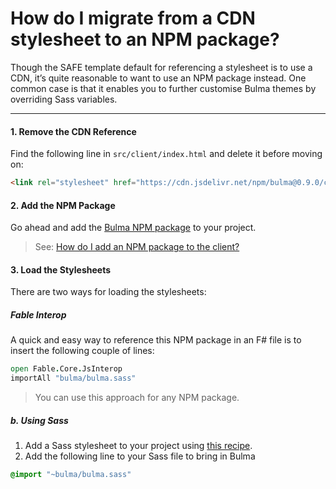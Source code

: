 # How do I migrate from a CDN stylesheet to an NPM package?
Though the SAFE template default for referencing a stylesheet is to use a CDN, it’s quite reasonable to want to use an NPM package instead. One common case is that it enables you to further customise Bulma themes by overriding Sass variables.

---

#### 1. Remove the CDN Reference
Find the following line in `src/client/index.html` and delete it before moving on:
```html
<link rel="stylesheet" href="https://cdn.jsdelivr.net/npm/bulma@0.9.0/css/bulma.min.css">
```

#### 2. Add the NPM Package
Go ahead and add the [Bulma NPM package](https://www.npmjs.com/package/bulma) to your project.
> See: [How do I add an NPM package to the client?](../../package-management/add-npm-package-to-client)

#### 3. Load the Stylesheets
There are two ways for loading the stylesheets:

##### Fable Interop
A quick and easy way to reference this NPM package in an F# file is to insert the following couple of lines:

```fsharp
open Fable.Core.JsInterop
importAll "bulma/bulma.sass"
```

> You can use this approach for any NPM package.

##### b. Using Sass
1. Add a Sass stylesheet to your project using [this recipe](../add-style).
2. Add the following line to your Sass file to bring in Bulma
```sass
@import "~bulma/bulma.sass"
```
